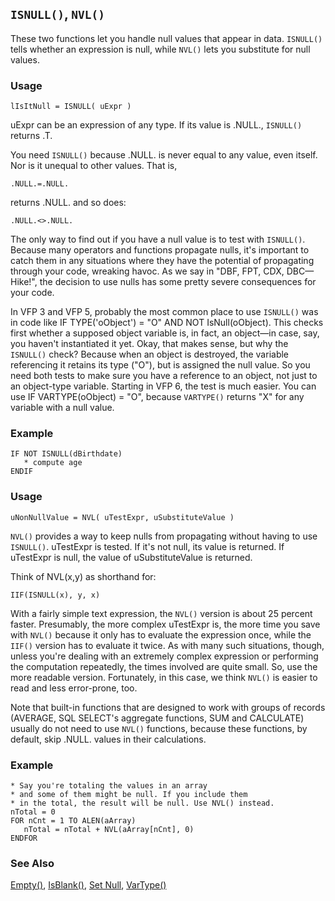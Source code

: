 ## `ISNULL()`, `NVL()`

These two functions let you handle null values that appear in data. `ISNULL()` tells whether an expression is null, while `NVL()` lets you substitute for null values.

### Usage

```foxpro
lIsItNull = ISNULL( uExpr )
```

uExpr can be an expression of any type. If its value is .NULL., `ISNULL()` returns .T.

You need `ISNULL()` because .NULL. is never equal to any value, even itself. Nor is it unequal to other values. That is,

```foxpro
.NULL.=.NULL.
```
returns .NULL. and so does:

```foxpro
.NULL.<>.NULL.
```
The only way to find out if you have a null value is to test with `ISNULL()`. Because many operators and functions propagate nulls, it's important to catch them in any situations where they have the potential of propagating through your code, wreaking havoc. As we say in "DBF, FPT, CDX, DBC&mdash;Hike!", the decision to use nulls has some pretty severe consequences for your code.

In VFP 3 and VFP 5, probably the most common place to use `ISNULL()` was in code like IF TYPE('oObject') = "O" AND NOT IsNull(oObject). This checks first whether a supposed object variable is, in fact, an object&mdash;in case, say, you haven't instantiated it yet. Okay, that makes sense, but why the `ISNULL()` check? Because when an object is destroyed, the variable referencing it retains its type ("O"), but is assigned the null value. So you need both tests to make sure you have a reference to an object, not just to an object-type variable. Starting in VFP 6, the test is much easier. You can use IF VARTYPE(oObject) = "O", because `VARTYPE()` returns "X" for any variable with a null value. 

### Example

```foxpro
IF NOT ISNULL(dBirthdate)
   * compute age
ENDIF
```
### Usage

```foxpro
uNonNullValue = NVL( uTestExpr, uSubstituteValue )
```

`NVL()` provides a way to keep nulls from propagating without having to use `ISNULL()`. uTestExpr is tested. If it's not null, its value is returned. If uTestExpr is null, the value of uSubstituteValue is returned.

Think of NVL(x,y) as shorthand for:

```foxpro
IIF(ISNULL(x), y, x)
```
With a fairly simple text expression, the `NVL()` version is about 25 percent faster. Presumably, the more complex uTestExpr is, the more time you save with `NVL()` because it only has to evaluate the expression once, while the `IIF()` version has to evaluate it twice. As with many such situations, though, unless you're dealing with an extremely complex expression or performing the computation repeatedly, the times involved are quite small. So, use the more readable version. Fortunately, in this case, we think `NVL()` is easier to read and less error-prone, too.

Note that built-in functions that are designed to work with groups of records (AVERAGE, SQL SELECT's aggregate functions, SUM and CALCULATE) usually do not need to use `NVL()` functions, because these functions, by default, skip .NULL. values in their calculations.

### Example

```foxpro
* Say you're totaling the values in an array
* and some of them might be null. If you include them
* in the total, the result will be null. Use NVL() instead.
nTotal = 0
FOR nCnt = 1 TO ALEN(aArray)
   nTotal = nTotal + NVL(aArray[nCnt], 0)
ENDFOR
```
### See Also

[Empty()](s4g009.md), [IsBlank()](s4g044.md), [Set Null](s4g622.md), [VarType()](s4g027.md)